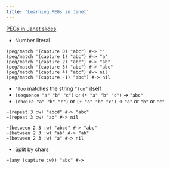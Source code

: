 ```yaml
---
title: 'Learning PEGs in Janet'
---
```


[PEGs in Janet slides](https://junglecoder.com/talks/PEGs/slides.pdf)

- Number literal

```janet
(peg/match '(capture 0) "abc") #-> ""
(peg/match '(capture 1) "abc") #-> "a"
(peg/match '(capture 2) "abc") #-> "ab"
(peg/match '(capture 3) "abc") #-> "abc"
(peg/match '(capture 4) "abc") #-> nil
(peg/match '(capture -1) "abc") #-> nil
```

- `'foo` matches the string `"foo"` itself
- `(sequence "a" "b" "c")` or `(* "a" "b" "c")` -> `"abc"`
- `(choice "a" "b" "c")` or `(+ "a" "b" "c")` -> `"a"` or `"b"` or `"c"`

```janet
~(repeat 3 :w) "abcd" #-> "abc"
~(repeat 3 :w) "ab" #-> nil

~(between 2 3 :w) "abcd" #-> "abc"
~(between 2 3 :w) "ab" #-> "ab"
~(between 2 3 :w) "a" #-> nil
```

- Split by chars

```janet
~(any (capture :w)) "abc" #->
```
